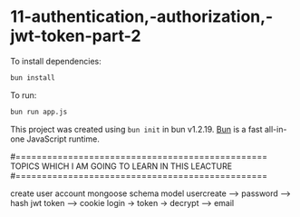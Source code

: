 # 11-authentication,-authorization,-jwt-token-part-2

To install dependencies:

```bash
bun install
```

To run:

```bash
bun run app.js
```

This project was created using `bun init` in bun v1.2.19. [Bun](https://bun.com) is a fast all-in-one JavaScript runtime.

#================================================
TOPICS WHICH I AM GOING TO LEARN IN THIS LEACTURE
#================================================

create user account
    mongoose
    schema
    model
    usercreate —> password —> hash
    jwt token —> cookie
    login -> token -> decrypt —> email